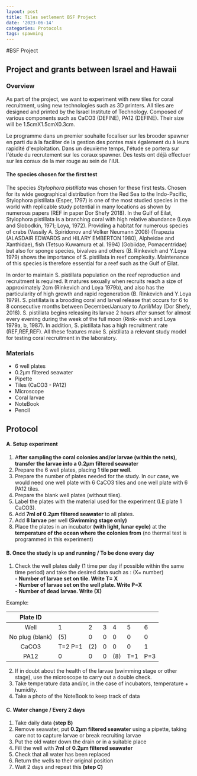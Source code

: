 ```yaml
---
layout: post
title: Tiles setlement BSF Project
date: '2023-06-14'
categories: Protocols
tags: spawning
---
```

#BSF Project
## Project and grants between Israel and Hawaii 
### Overview
As part of the project, we want to experiment with new tiles for coral recruitment, using new technologies such as 3D printers. All tiles are designed and printed by the Israel Institute of Technology. Composed of various components such as CaCO3 (DEFINE), PA12 (DEFINE). Their size will be 1.5cmX1.5cmX0.3cm.

Le programme dans un premier souhaite focaliser sur les brooder spawner en parti du à la faciliter de la gestion des pontes mais également du à leurs rapidité d'exploitation. Dans un deuxième temps, l'étude se portera sur l'étude du recrutement sur les coraux spawner. 
Des tests ont déjà effectuer sur les coraux de la mer rouge au sein de l'IUI. 

#### The species chosen for the first test   

The species *Stylophora pistillata* was chosen for these first tests. Chosen for its wide geographical distribution from the Red Sea to the Indo-Pacific, Stylophora pistillata (Esper, 1797) is one of the most studied species in the world with replicable study potential in many locations as shown by numerous papers (REF in paper Dor Shefy 2018). In the Gulf of Eilat, Stylophora pistillata is a branching coral with high relative abundance (Loya and Slobodkin, 1971; Loya, 1972). Providing a habitat for numerous species of crabs (Vassily A. Spiridonov and Volker Neumann 2008) (Trapezia (ALASDAIR EDWARDS and HILARY EMBERTON 1980), Alpheidae and Xanthidae), fish (Tetsuo Kuwamura et al. 1994) (Gobiidae, Pomacentridae) but also for sponge species, bivalves and others (B. Rinkevich and Y.Loya 1979) shows the importance of S. pistillata in reef complexity. Maintenance  of this species is therefore essential for a reef such as the Gulf of Eilat. 

In order to maintain S. pistillata population on the reef reproduction and recruitment is required. It matures sexually when recruits reach a size of approximately 2cm (Rinkevich and Loya 1979b), and also has the particularity of high growth and rapid regeneration (B. Rinkevich and Y.Loya 1979).  S. pistillata is a brooding coral and larval release that occurs for 6 to 8 consecutive months between December/January to April/May (Dor Shefy, 2018). S. pistillata begins releasing its larvae 2 hours after sunset for almost every evening during the week of the full moon  (Rink- evich and Loya 1979a, b, 1987). In addition, S. pistillata has a high recruitment rate (REF,REF,REF). All these features make S. pistillata a relevant study model for testing coral recruitment in the laboratory.

### Materials
- 6 well plates
- 0.2µm filtered seawater
- Pipette
- Tiles (CaCO3 - PA12) 
- Microscope
- Coral larvae 
- NoteBook
- Pencil

## Protocol
#### A. Setup experiment   
1. A**fter sampling the coral colonies and/or larvae (within the nets), transfer the larvae into a 0.2µm filtered seawater**    
2. Prepare the 6 well plates, placing **1 tile per well**.
3. Prepare the number of plates needed for the study. In our case, we would need one well plate with 6 CaCO3 tiles and one well plate with 6 PA12 tiles.
4. Prepare the blank well plates (without tiles). 
5. Label the plates with the material used for the experiment (I.E plate 1 CaCO3).
5. Add **7ml of 0.2µm filtered seawater** to all plates.
6. Add **8 larvae** per well **(Swimming stage only)**
7. Place the plates in an incubator **(with light, lunar cycle)** at the **temperature of the ocean where the colonies from** (no thermal test is programmed in this experiment)   

#### B. Once the study is up and running / **To be done every day** 
1. Check the well plates daily (1 time per day if possible within the same time period) and take the desired data such as : (X= number)   
		**- Number of larvae set on tile. Write T= X    
		- Number of larvae set on the well plate. Write P=X   
		- Number of dead larvae. Write (X)**    
		
Example:  

|     Plate ID    |         |     |   |     |     |     |
|:---------------:|---------|-----|---|-----|-----|-----|
| Well            | 1       | 2   | 3 | 4   | 5   | 6   |
| No plug (blank) | (5)     | 0   | 0 | 0   | 0   | 0   |
| CaCO3           | T=2 P=1 | (2) | 0 | 0   | 0   | 1   |
| PA12            | 0       | 0   | 0 | (8) | T=1 | P=3 |

2. If in doubt about the health of the larvae (swimming stage or other stage), use the microscope to carry out a double check.
3. Take temperature data and/or, in the case of incubators, temperature + humidity. 
3. Take a photo of the NoteBook to keep track of data   

#### C. Water change / **Every 2 days**

1. Take daily data **(step B)**   
2. Remove seawater, put **0.2µm filtered seawater** using a pipette, taking care not to capture larvae or break recruiting larvae   
3. Put the old water down the drain or in a suitable place   
4. Fill the well with **7ml** of **0.2µm filtered seawater**   
5. Check that all water has been replaced   
6. Return the wells to their original position   
7. Wait 2 days and repeat this **(step C)**   


